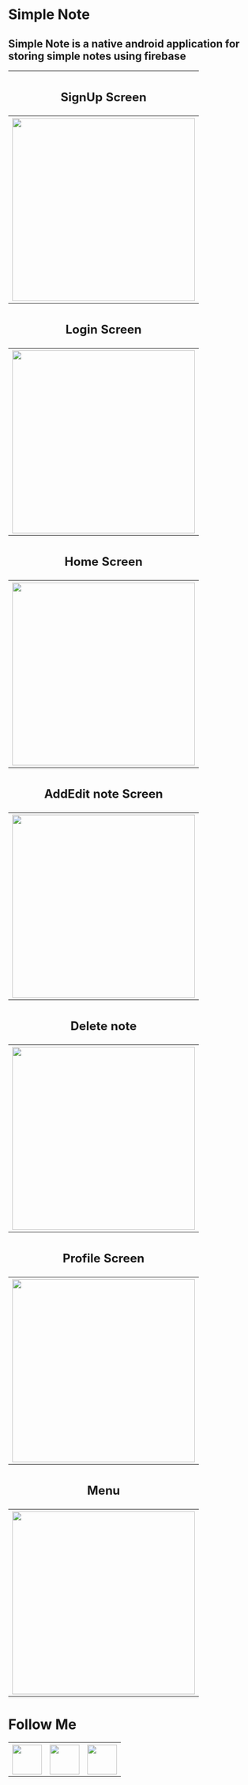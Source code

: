# Simple Note

## Simple Note  is a native android application for storing simple notes using firebase


<table style="width:100%" >
  
  <tr> 
   <th>   <h2>SignUp Screen</h2>   </th> 
  <tr/>
  <tr>
    <th><img src="images/1.signUp.jpg"  width="370"></th>
  </tr>
  

  <tr>  
   <th>   <h2>Login Screen</h2> </th>
  <tr/>
  <tr>
   <th><img src="images/2.login.jpg"  width="370"></th>
  </tr>
  
  
  <tr>  
   <th>   <h2>Home Screen</h2> </th>
  <tr/>
  <tr>
   <th><img src="images/3.home.jpg"  width="370"></th>
  </tr>
  
  
  <tr>  
   <th>   <h2>AddEdit note Screen</h2> </th>
  <tr/>
  <tr>
   <th><img src="images/4.addEditNote.jpg"  width="370"></th>
  </tr>
  
    
  <tr>  
   <th>   <h2>Delete note</h2> </th>
  <tr/>
  <tr>
   <th><img src="images/5.deleteNote.jpg"  width="370"></th>
  </tr>
  
 
  <tr>  
   <th>   <h2>Profile Screen</h2> </th>
  <tr/>
  <tr>
   <th><img src="images/6.profile.jpg"  width="370"></th>
  </tr>
  
   
   
  <tr>  
   <th>   <h2>Menu</h2> </th>
  <tr/>
  <tr>
   <th><img src="images/7.menu.jpg"  width="370"></th>
  </tr>

  
</table>


# Follow Me 
<table>
  <tr>
  <th>
    <a href="https://www.linkedin.com/in/amr-alshenawy">
      <img src="images/linkedin.png"  width="60"> 
    </a>
    </th>
   
   
   <th>
    <a href="https://www.facebook.com/eng.amr.alshenawy">
      <img src="images/facebook.png"  width="60"> 
    </a>
    </th>
    
   <th>
    <a href="https://wa.me/+201067316151">
      <img src="images/whatsapp.png"  width="60"> 
    </a>
   </th>
  </tr>
</table>

